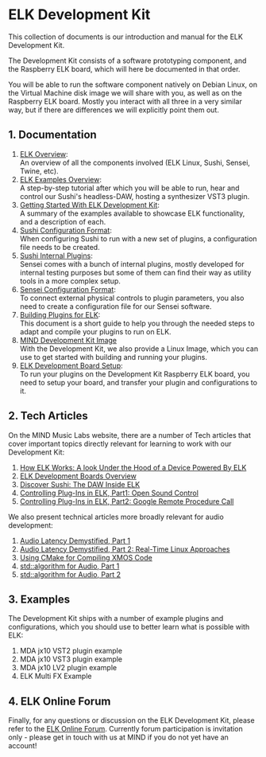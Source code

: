 # ELK Development Kit

This collection of documents is our introduction and manual for the ELK Development Kit.

The Development Kit consists of a software prototyping component, and the Raspberry ELK board, which will here be documented in that order.

You will be able to run the software component natively on Debian Linux, on the Virtual Machine disk image we will share with you, as well as on the Raspberry ELK board. Mostly you interact with all three in a very similar way, but if there are differences we will explicitly point them out.

## 1. Documentation

1. [ELK Overview](documents/elk_overview.md):  
An overview of all the components involved (ELK Linux, Sushi, Sensei, Twine, etc).  
2. [ELK Examples Overview](documents/elk_examples_overview.md):  
A step-by-step tutorial after which you will be able to run, hear and control our Sushi's headless-DAW, hosting a synthesizer VST3 plugin.  
3. [Getting Started With ELK Development Kit](documents/getting_started_with_development_kit.md):  
A summary of the examples available to showcase ELK functionality, and a description of each.
4. [Sushi Configuration Format](documents/sushi_configuration_format.md):  
When configuring Sushi to run with a new set of plugins, a configuration file needs to be created.
5. [Sushi Internal Plugins](documents/sushi_internal_plugins.md):  
Sensei comes with a bunch of internal plugins, mostly developed for internal testing purposes but some of them can find their way as utility tools in a more complex setup.        
6. [Sensei Configuration Format](documents/sensei_configuration_format.md):  
To connect external physical controls to plugin parameters, you also need to create a configuration file for our Sensei software.    
7. [Building Plugins for ELK](documents/building_plugins_for_elk.md):  
This document is a short guide to help you through the needed steps to adapt and compile your plugins to run on ELK.
8. [MIND Development Kit Image](documents/mind_devkit_image.md)  
With the Development Kit, we also provide a Linux Image, which you can use to get started with building and running your plugins.
9. [ELK Development Board Setup](documents/elk_development_board_setup.md):  
To run your plugins on the Development Kit Raspberry ELK board, you need to setup your board, and transfer your plugin and configurations to it.    

## 2. Tech Articles

On the MIND Music Labs website, there are a number of Tech articles that cover important topics directly relevant for learning to work with our Development Kit:

1. [How ELK Works: A look Under the Hood of a Device Powered By ELK](https://www.mindmusiclabs.com/a-look-under-the-hood-of-a-device-powered-by-elk/)
2. [ELK Development Boards Overview](https://www.mindmusiclabs.com/development-board-overview/)
3. [Discover Sushi: The DAW Inside ELK](https://www.mindmusiclabs.com/daw-like-sushi/)
4. [Controlling Plug-Ins in ELK, Part1: Open Sound Control](https://www.mindmusiclabs.com/controlling-plug-ins-in-elk-part-1-open-sound-control/)
5. [Controlling Plug-Ins in ELK, Part2: Google Remote Procedure Call](https://www.mindmusiclabs.com/controlling-plug-ins-in-elk-part-2-google-remote-procedure-call-grpc/)

We also present technical articles more broadly relevant for audio development:

1. [Audio Latency Demystified, Part 1](https://www.mindmusiclabs.com/audio-latency-demystified-part-1/)
2. [Audio Latency Demystified, Part 2: Real-Time Linux Approaches](https://www.mindmusiclabs.com/audio-latency-demystified-part-2-4-real-time-linux-approaches/)
3. [Using CMake for Compiling XMOS Code](https://www.mindmusiclabs.com/using-cmake-for-compiling-xmos-code/)
4. [std::algorithm for Audio, Part 1](https://www.mindmusiclabs.com/stdalgorithm-for-audio/)
5. [std::algorithm for Audio, Part 2](https://www.mindmusiclabs.com/stdalgorithm-for-audio-part-ii/)

## 3. Examples

The Development Kit ships with a number of example plugins and configurations, which you should use to better learn what is possible with ELK:

1. MDA jx10 VST2 plugin example
2. MDA jx10 VST3 plugin example
3. MDA jx10 LV2 plugin example
4. ELK Multi FX Example

## 4. ELK Online Forum

Finally, for any questions or discussion on the ELK Development Kit, please refer to the [ELK Online Forum](https://forum.elkmusicos.com). Currently forum participation is invitation only - please get in touch with us at MIND if you do not yet have an account!